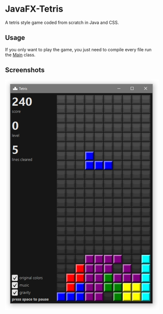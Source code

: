 # JavaFX-Tetris
A tetris style game coded from scratch in Java and CSS. 

## Usage
If you only want to play the game, you just need to compile every file run the [Main](Main.java) class.

## Screenshots
![Tetris](https://raw.githubusercontent.com/BenJeau/JavaFX-Tetris/master/screenshots/Tetris.png)
